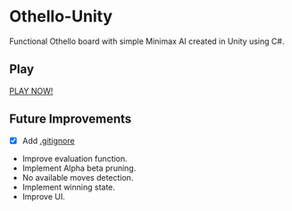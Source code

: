 # Othello-Unity
Functional Othello board with simple Minimax AI created in Unity using C#. 

## Play
[PLAY NOW!](https://hecris.github.io/Othello-Unity/Othello%20AI/Builds/WebGL/index.html)

## Future Improvements
- [x] Add [.gitignore](https://github.com/github/gitignore/blob/master/Unity.gitignore)
- Improve evaluation function.
- Implement Alpha beta pruning.
- No available moves detection.
- Implement winning state.
- Improve UI.
